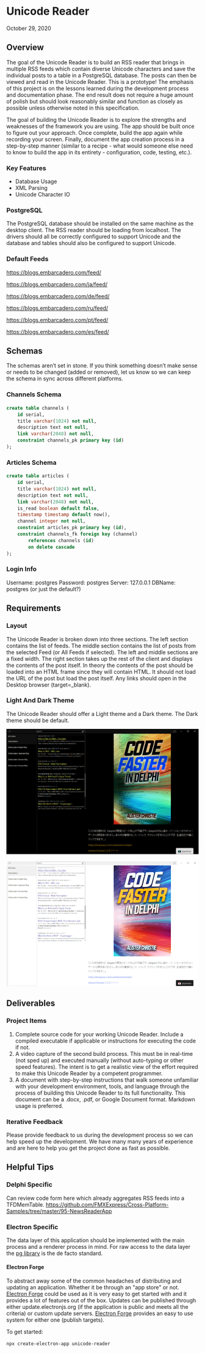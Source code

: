 # Unicode Reader
October 29, 2020

## Overview
The goal of the Unicode Reader is to build an RSS reader that brings in multiple RSS feeds which contain diverse Unicode characters and save the individual posts to a table in a PostgreSQL database. The posts can then be viewed and read in the Unicode Reader. This is a prototype! The emphasis of this project is on the lessons learned during the development process and documentation phase. The end result does not require a huge amount of polish but should look reasonably similar and function as closely as possible unless otherwise noted in this specification.

The goal of building the Unicode Reader is to explore the strengths and weaknesses of the framework you are using. The app should be built once to figure out your approach.  Once complete, build the app again while recording your screen.  Finally, document the app creation process in a step-by-step manner (similar to a recipe - what would someone else need to know to build the app in its entirety - configuration, code, testing, etc.).

### Key Features
- Database Usage
- XML Parsing
- Unicode Character IO

### PostgreSQL
The PostgreSQL database should be installed on the same machine as the desktop client. The RSS reader should be loading from localhost. The drivers should all be correctly configured to support Unicode and the database and tables should also be configured to support Unicode.

### Default Feeds
https://blogs.embarcadero.com/feed/

https://blogs.embarcadero.com/ja/feed/

https://blogs.embarcadero.com/de/feed/

https://blogs.embarcadero.com/ru/feed/

https://blogs.embarcadero.com/pt/feed/

https://blogs.embarcadero.com/es/feed/

## Schemas
The schemas aren’t set in stone. If you think something doesn’t make sense or needs to be changed (added or removed), let us know so we can keep the schema in sync across different platforms.

### Channels Schema

```sql
create table channels (
    id serial,
    title varchar(1024) not null,
    description text not null,
    link varchar(2048) not null,
    constraint channels_pk primary key (id)
);
```

### Articles Schema

```sql
create table articles (
    id serial,
    title varchar(1024) not null,
    description text not null,
    link varchar(2048) not null,
    is_read boolean default false,
    timestamp timestamp default now(),
    channel integer not null,
    constraint articles_pk primary key (id),
    constraint channels_fk foreign key (channel)
        references channels (id)
        on delete cascade
);
```

### Login Info
Username: postgres
Password: postgres
Server: 127.0.0.1
DBName: postgres (or just the default?)

## Requirements
### Layout
The Unicode Reader is broken down into three sections. The left section contains the list of feeds. The middle section contains the list of posts from the selected Feed (or All Feeds if selected). The left and middle sections are a fixed width. The right section takes up the rest of the client and displays the contents of the post itself. In theory the contents of the post should be loaded into an HTML frame since they will contain HTML. It should not load the URL of the post but load the post itself. Any links should open in the Desktop browser (target=_blank).


### Light And Dark Theme
The Unicode Reader should offer a Light theme and a Dark theme. The Dark theme should be default.

![](https://github.com/Embarcadero/ComparisonResearch/blob/main/unicode-reader/unicodeReaderDark.png "Dark Theme")

![](https://github.com/Embarcadero/ComparisonResearch/blob/main/unicode-reader/unicodeReaderLight.png "Light Theme")

## Deliverables
### Project Items

1. Complete source code for your working Unicode Reader.  Include a compiled executable if applicable or instructions for executing the code if not.
2. A video capture of the second build process.  This must be in real-time (not sped up) and executed manually (without auto-typing or other speed features).  The intent is to get a realistic view of the effort required to make this Unicode Reader by a competent programmer.
3. A document with step-by-step instructions that walk someone unfamiliar with your development environment, tools, and language through the process of building this Unicode Reader to its full functionality.  This document can be a .docx, .pdf, or Google Document format.  Markdown usage is preferred.



### Iterative Feedback
Please provide feedback to us during the development process so we can help speed up the development. We have many many years of experience and are here to help you get the project done as fast as possible.

## Helpful Tips

### Delphi Specific

Can review code form here which already aggregates RSS feeds into a TFDMemTable.
<https://github.com/FMXExpress/Cross-Platform-Samples/tree/master/95-NewsReaderApp>

### Electron Specific

The data layer of this application should be implemented with the main process and a renderer process in mind. For raw access to the data layer the [pg library](https://www.npmjs.com/package/pg) is the de facto standard.

#### Electron Forge

To abstract away some of the common headaches of distributing and updating an application. Whether it be through an "app store" or not.
[Electron Forge](https://www.electronforge.io) could be used as it is very easy to get started with and it provides a lot of features out of the box.
Updates can be published through either update.electronjs.org (if the application is public and meets all the criteria) or custom update servers.
[Electron Forge](https://www.electronforge.io) provides an easy to use system for either one (publish targets).

To get started:

```sh
npx create-electron-app unicode-reader
```
